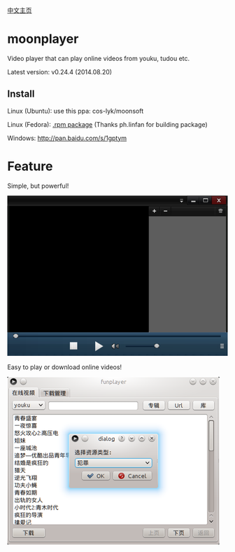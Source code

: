 [中文主页](https://github.com/coslyk/moonplayer/wiki/HomePageZH)

moonplayer
==========
Video player that can play online videos from youku, tudou etc.

Latest version: v0.24.4 (2014.08.20)


Install
----
Linux (Ubuntu): use this ppa: cos-lyk/moonsoft

Linux (Fedora): [.rpm package](http://pan.baidu.com/s/1GKoUJ ".rpm package") (Thanks ph.linfan for building package)

Windows: <http://pan.baidu.com/s/1gptym>

Feature
====
Simple, but powerful!

<img src="src/screenshot.png?raw=true" title="screenshot" />

Easy to play or download online videos!

<img src="src/screenshot2.png?raw=true" title="screenshot2" />